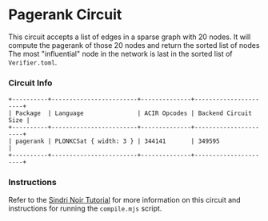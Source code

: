 # Pagerank Circuit

This circuit accepts a list of edges in a sparse graph with 20 nodes.
It will compute the pagerank of those 20 nodes and return the sorted list of nodes
The most "influential" node in the network is last in the sorted list of `Verifier.toml`.

### Circuit Info

```
+----------+------------------------+--------------+----------------------+
| Package  | Language               | ACIR Opcodes | Backend Circuit Size |
+----------+------------------------+--------------+----------------------+
| pagerank | PLONKCSat { width: 3 } | 344141       | 349595               |
+----------+------------------------+--------------+----------------------+
```

### Instructions
Refer to the [Sindri Noir Tutorial](https://sindri-labs.github.io/docs/how-to-guides/frameworks/noir/) for more information on this circuit and instructions for running the `compile.mjs` script.